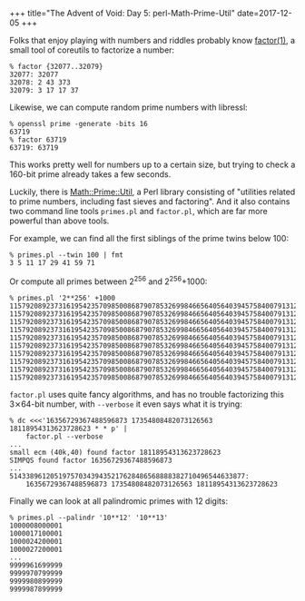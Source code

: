 +++
title="The Advent of Void: Day 5: perl-Math-Prime-Util"
date=2017-12-05
+++

Folks that enjoy playing with numbers and riddles probably know
[factor(1)](https://man.voidlinux.eu/factor.1), a small tool of
coreutils to factorize a number:

```
% factor {32077..32079}
32077: 32077
32078: 2 43 373
32079: 3 17 17 37
```

Likewise, we can compute random prime numbers with libressl:

```
% openssl prime -generate -bits 16
63719
% factor 63719
63719: 63719
```

This works pretty well for numbers up to a certain size, but trying to
check a 160-bit prime already takes a few seconds.

Luckily, there is
[Math::Prime::Util](https://man.voidlinux.eu/Math::Prime::Util),
a Perl library consisting of "utilities related to prime numbers,
including fast sieves and factoring".  And it also contains two
command line tools `primes.pl` and `factor.pl`, which are far more
powerful than above tools.

For example, we can find all the first siblings of the prime twins below 100:

```
% primes.pl --twin 100 | fmt
3 5 11 17 29 41 59 71
```

Or compute all primes between 2<sup>256</sup> and 2<sup>256</sup>+1000:

```
% primes.pl '2**256' +1000
115792089237316195423570985008687907853269984665640564039457584007913129640233
115792089237316195423570985008687907853269984665640564039457584007913129640237
115792089237316195423570985008687907853269984665640564039457584007913129640293
115792089237316195423570985008687907853269984665640564039457584007913129640423
115792089237316195423570985008687907853269984665640564039457584007913129640519
115792089237316195423570985008687907853269984665640564039457584007913129640693
115792089237316195423570985008687907853269984665640564039457584007913129640731
115792089237316195423570985008687907853269984665640564039457584007913129640743
115792089237316195423570985008687907853269984665640564039457584007913129640783
115792089237316195423570985008687907853269984665640564039457584007913129640867
```

`factor.pl` uses quite fancy algorithms, and has no trouble
factorizing this 3⨯64-bit number, with `--verbose` it even says what
it is trying:

```
% dc <<<'16356729367488596873 17354808482073126563 18118954313623728623 * * p' |
    factor.pl --verbose
...
small ecm (40k,40) found factor 18118954313623728623
SIMPQS found factor 16356729367488596873
...
5143389612051975703439435217628486568888382710496544633877:
    16356729367488596873 17354808482073126563 18118954313623728623
```

Finally we can look at all palindromic primes with 12 digits:

```
% primes.pl --palindr '10**12' '10**13'
1000008000001
1000017100001
1000024200001
1000027200001
...
9999961699999
9999970799999
9999980899999
9999987899999
```
